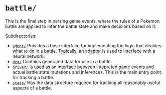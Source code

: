 # `battle/`
This is the final step in parsing game events, where the rules of a Pokemon battle are applied to infer the battle state and make decisions based on it.

Subdirectories:
* [`agent/`](agent/) Provides a base interface for implementing the logic that decides what to do in a battle.
  Typically, an [adapter](../ai/networkAgent.ts) is used to interface with a neural network.
* [`dex/`](dex/) Contains generated data for use in a battle.
* [`driver/`](driver/) Is used as an interface between intepreted game events and actual battle state mutations and inferences.
  This is the main entry point for tracking a battle.
* [`state/`](state/) Has the data structure required for tracking all reasonably useful aspects of a battle.
